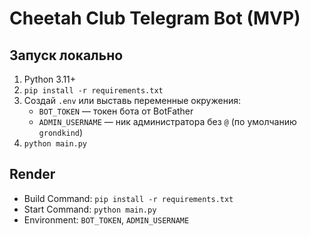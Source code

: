 
# Cheetah Club Telegram Bot (MVP)

## Запуск локально
1. Python 3.11+
2. `pip install -r requirements.txt`
3. Создай `.env` или выставь переменные окружения:
   - `BOT_TOKEN` — токен бота от BotFather
   - `ADMIN_USERNAME` — ник администратора без `@` (по умолчанию `grondkind`)
4. `python main.py`

## Render
- Build Command: `pip install -r requirements.txt`
- Start Command: `python main.py`
- Environment: `BOT_TOKEN`, `ADMIN_USERNAME`
